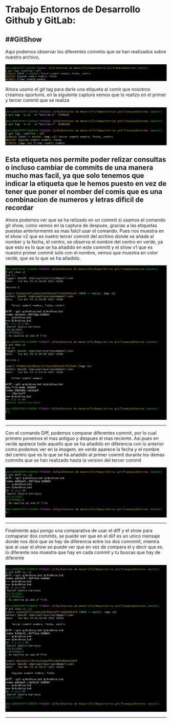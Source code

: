 # Trabajo Entornos de Desarrollo Github y GitLab:

##GitShow
---

Aqui podemos observar los diferentes commits que se han realizados sobre nuestro archivo, 

![captura imagen log](ImagenesGit/1.jpg)

Ahora usamo el git tag para darle una etiqueta al comit que nosotros creamos oportuno, en la siguiente captura vemos que lo realizo en el primer y tercer commit que se realiza

![captura imagen tag](ImagenesGit/2.jpg)

Esta etiqueta nos permite poder relizar consultas o incluso cambiar de commits de una manera mucho mas facil, ya que solo tenemos que indicar la etiqueta que le hemos puesto en vez de tener que poner el nomber del comis que es una combinacion de numeros y letras dificil de recordar
---

Ahora podemos ver que se ha relizado en un commit si usamos el comando git show, como vemos en la captura de despues, gracias a las etiquetas puestas anteriormente es mas falcil usar el comando. Pues nos muestra en el show v2 que es nuetro tercer commit del archivo donde se añade al nomber y la fecha, el centro, se observa el nombre del centro en verde, ya que esto es lo que se ha añadido en este committ y el show v1 que es nuestro primer commit solo con el nombre, vemos que muestra en color verde, que es lo que se ha añadido.

![captura imagen show](ImagenesGit/3.jpg)

---

Con el comando Diff, podemos comparar diferentes commit, por lo cual primero ponemos el mas antiguo y despues el mas reciente. Asi pues en verde aparece todo aquello que se ha añadido en diferencia con lo anterior como podemos ver en la imagem, en verde aparece la fecha y el nombre del centro que es lo que se ha añadido al primer commit durante los demas commits que se han realizado hasta la version del tercer commit 

![captura imagen Diff](ImagenesGit/4.jpg)

---

Finalmente aqui pongo una comparativa de usar el diff y el show para comaparar dos commits, se puede ver que en el diif es un unico mensaje donde nos dice que se hay de diferencia entre los dos commmit, mientra que al usar el show se puede ver que en vez de compara el y decir que es lo diferente nos muestra que hay en cada commit y tu buscas que hay de diferente 

![captura imagen diferencias](ImagenesGit/5.jpg)

---


